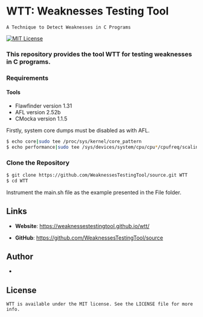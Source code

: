 # WTT: Weaknesses Testing Tool
	A Technique to Detect Weaknesses in C Programs
[![MIT License](https://img.shields.io/github/license/xiaocong/uiautomator.svg)](http://opensource.org/licenses/MIT)

### This repository provides the tool WTT for testing weaknesses in C programs.

### Requirements

#### Tools
- Flawfinder version 1.31
- AFL version 2.52b
- CMocka version 1.1.5

Firstly, system core dumps must be disabled as with AFL.

```sh
$ echo core|sudo tee /proc/sys/kernel/core_pattern
$ echo performance|sudo tee /sys/devices/system/cpu/cpu*/cpufreq/scaling_governor
```

### Clone the Repository

```sh
$ git clone https://github.com/WeaknessesTestingTool/source.git WTT
$ cd WTT
```
Instrument the main.sh file as the example presented in the File folder.

## Links

- **Website**: https://weaknessestestingtool.github.io/wtt/

- **GitHub**: https://github.com/WeaknessesTestingTool/source

## Author
 -

## License
	WTT is available under the MIT license. See the LICENSE file for more info.
